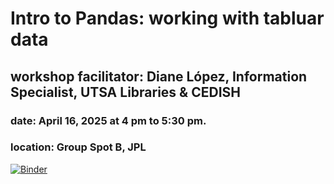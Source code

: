 # Intro to Pandas: working with tabluar data
## workshop facilitator: Diane López, Information Specialist, UTSA Libraries & CEDISH
### date: April 16, 2025 at 4 pm to 5:30 pm. 
### location: Group Spot B, JPL

[![Binder](https://mybinder.org/badge_logo.svg)](https://mybinder.org/v2/gh/dianita956/cedish_pandas_workshop/HEAD?urlpath=%2Fdoc%2Ftree%2Fpandas.ipynb)

